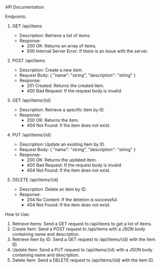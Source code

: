 API Documentation

Endpoints:

1. GET /api/items
    - Description: Retrieve a list of items.
    - Response: 
      - 200 OK: Returns an array of items.
      - 500 Internal Server Error: If there is an issue with the server.

2. POST /api/items
    - Description: Create a new item.
    - Request Body:
      {
         "name": "string",
         "description": "string"
      }
    - Response:
      - 201 Created: Returns the created item.
      - 400 Bad Request: If the request body is invalid.

3. GET /api/items/{id}
    - Description: Retrieve a specific item by ID.
    - Response:
      - 200 OK: Returns the item.
      - 404 Not Found: If the item does not exist.

4. PUT /api/items/{id}
    - Description: Update an existing item by ID.
    - Request Body:
      {
         "name": "string",
         "description": "string"
      }
    - Response:
      - 200 OK: Returns the updated item.
      - 400 Bad Request: If the request body is invalid.
      - 404 Not Found: If the item does not exist.

5. DELETE /api/items/{id}
    - Description: Delete an item by ID.
    - Response:
      - 204 No Content: If the deletion is successful.
      - 404 Not Found: If the item does not exist.

How to Use:

1. Retrieve Items: Send a GET request to /api/items to get a list of items.
2. Create Item: Send a POST request to /api/items with a JSON body containing name and description.
3. Retrieve Item by ID: Send a GET request to /api/items/{id} with the item ID.
4. Update Item: Send a PUT request to /api/items/{id} with a JSON body containing name and description.
5. Delete Item: Send a DELETE request to /api/items/{id} with the item ID.
